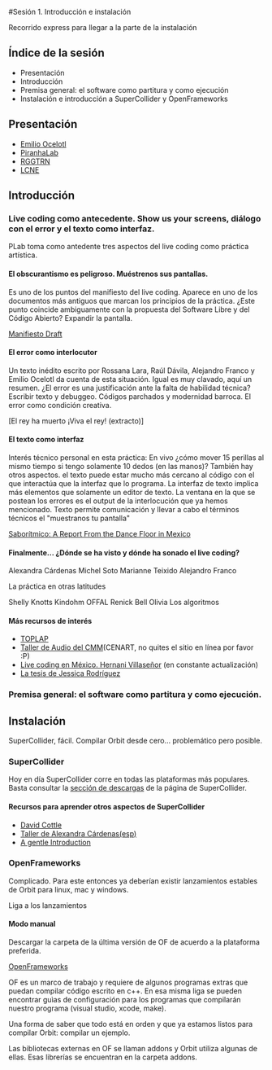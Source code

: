 #Sesión 1. Introducción e instalación

Recorrido express para llegar a la parte de la instalación 

## Índice de la sesión

- Presentación
- Introducción
- Premisa general: el software como partitura y como ejecución
- Instalación e introducción a SuperCollider y OpenFrameworks

## Presentación

- [Emilio Ocelotl](https://emilioocelotl.github.io)
- [PiranhaLab](https://piranhalab.github.io)
- [RGGTRN](https://rggtrn.github.io)
- [LCNE](https://livecodenetensamble.wordpress.com/)

## Introducción

### Live coding como antecedente. Show us your screens, diálogo con el error y el texto como interfaz.

PLab toma como antedente tres aspectos del live coding como práctica artística.

#### El obscurantismo es peligroso. Muéstrenos sus pantallas. 

Es uno de los puntos del manifiesto del live coding. Aparece en uno de los documentos más antiguos que marcan los principios de la práctica.
¿Este punto coincide ambiguamente con la propuesta del Software Libre y del Código Abierto?
Expandir la pantalla.

[Manifiesto Draft](https://toplap.org/wiki/ManifestoDraft)

#### El error como interlocutor

Un texto inédito escrito por Rossana Lara, Raúl Dávila, Alejandro Franco y Emilio Ocelotl  da cuenta de esta situación. Igual es muy clavado, aquí un resumen.
¿El error es una justificación ante la falta de habilidad técnica?
Escribir texto y debuggeo.
Códigos parchados y modernidad barroca.
El error como condición creativa.

[El rey ha muerto ¡Viva el rey! (extracto)]

#### El texto como interfaz

Interés técnico personal en esta práctica: En vivo ¿cómo mover 15 perillas al mismo tiempo si tengo solamente 10 dedos (en las manos)?
También hay otros aspectos. el texto puede estar mucho más cercano al código con el que interactúa que la interfaz que lo programa.
La interfaz de texto implica más elementos que solamente un editor de texto. La ventana en la que se postean los errores es el output de la interlocución que ya hemos mencionado.
Texto permite comunicación y llevar a cabo el términos técnicos el "muestranos tu pantalla"

[Saborítmico: A Report From the Dance Floor in Mexico](https://dj.dancecult.net/index.php/dancecult/article/view/1066/962)

#### Finalmente... ¿Dónde se ha visto y dónde ha sonado el live coding? 

Alexandra Cárdenas
Michel Soto
Marianne Teixido
Alejandro Franco

La práctica en otras latitudes

Shelly Knotts
Kindohm
OFFAL
Renick Bell
Olivia
Los algoritmos

#### Más recursos de interés

- [TOPLAP](https://toplap.org/wiki/ManifestoDraft)
- [Taller de Audio del CMM](http://cmm.cenart.gob.mx/tallerdeaudio/)(CENART, no quites el sitio en línea por favor :P)
- [Live coding en México. Hernani Villaseñor](http://www.hernanivillasenor.com/archivos/html/livecoding.html) (en constante actualización)
- [La tesis de Jessica Rodríguez](http://www.repositorio.ugto.mx/handle/20.500.12059/412?fbclid=IwAR2RMkm_xxsy7jKNXGFGv67CS98AlGZvvvLMYrHrWA3RyIAqiiPHg7HFX9k)

### Premisa general: el software como partitura y como ejecución.

## Instalación

SuperCollider, fácil. Compilar Orbit desde cero... problemático pero posible.
	
### SuperCollider

Hoy en día SuperCollider corre en todas las plataformas más populares. Basta consultar la [sección de descargas](https://supercollider.github.io/download) de la página de SuperCollider. 

#### Recursos para aprender otros aspectos de SuperCollider

- [David Cottle](http://rhoadley.net/courses/tech_resources/supercollider/tutorials/cottle/CMSC7105.pdf)
- [Taller de Alexandra Cárdenas(esp)](https://basicsupercollider.wordpress.com/clases/clase1/)
- [A gentle Introduction](https://ccrma.stanford.edu/~ruviaro/texts/A_Gentle_Introduction_To_SuperCollider.pdf)

### OpenFrameworks

Complicado. Para este entonces ya deberían existir lanzamientos estables de Orbit para linux, mac y windows.

Liga a los lanzamientos

#### Modo manual

Descargar la carpeta de la última versión de OF de acuerdo a la plataforma preferida.

[OpenFrameworks](https://openframeworks.cc/download/)

OF es un marco de trabajo y requiere de algunos programas extras que puedan compilar código escrito en c++. En esa misma liga se pueden encontrar guìas de configuración para los programas que compilarán nuestro programa (visual studio, xcode, make). 

Una forma de saber que todo está en orden y que ya estamos listos para compilar Orbit: compilar un ejemplo.

Las bibliotecas externas en OF se llaman addons y Orbit utiliza algunas de ellas. Esas librerías se encuentran en la carpeta addons. 